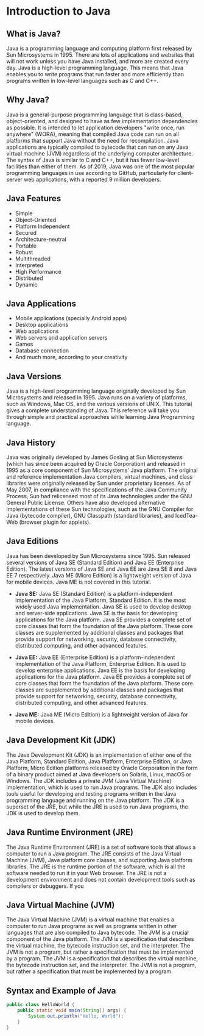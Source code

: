 # Introduction to Java

## What is Java?
Java is a programming language and computing platform first released by Sun Microsystems in 1995. There are lots of applications and websites that will not work unless you have Java installed, and more are created every day. Java is a high-level programming language. This means that Java enables you to write programs that run faster and more efficiently than programs written in low-level languages such as C and C++.

## Why Java?
Java is a general-purpose programming language that is class-based, object-oriented, and designed to have as few implementation dependencies as possible. It is intended to let application developers "write once, run anywhere" (WORA), meaning that compiled Java code can run on all platforms that support Java without the need for recompilation. Java applications are typically compiled to bytecode that can run on any Java virtual machine (JVM) regardless of the underlying computer architecture. The syntax of Java is similar to C and C++, but it has fewer low-level facilities than either of them. As of 2019, Java was one of the most popular programming languages in use according to GitHub, particularly for client-server web applications, with a reported 9 million developers.

## Java Features
* Simple
* Object-Oriented
* Platform Independent
* Secured
* Architecture-neutral
* Portable
* Robust
* Multithreaded
* Interpreted
* High Performance
* Distributed
* Dynamic

## Java Applications
* Mobile applications (specially Android apps)
* Desktop applications
* Web applications
* Web servers and application servers
* Games
* Database connection
* And much more, according to your creativity

## Java Versions
Java is a high-level programming language originally developed by Sun Microsystems and released in 1995. Java runs on a variety of platforms, such as Windows, Mac OS, and the various versions of UNIX. This tutorial gives a complete understanding of Java. This reference will take you through simple and practical approaches while learning Java Programming language.

## Java History
Java was originally developed by James Gosling at Sun Microsystems (which has since been acquired by Oracle Corporation) and released in 1995 as a core component of Sun Microsystems' Java platform. The original and reference implementation Java compilers, virtual machines, and class libraries were originally released by Sun under proprietary licenses. As of May 2007, in compliance with the specifications of the Java Community Process, Sun had relicensed most of its Java technologies under the GNU General Public License. Others have also developed alternative implementations of these Sun technologies, such as the GNU Compiler for Java (bytecode compiler), GNU Classpath (standard libraries), and IcedTea-Web (browser plugin for applets).

## Java Editions
Java has been developed by Sun Microsystems since 1995. Sun released several versions of Java SE (Standard Edition) and Java EE (Enterprise Edition). The latest versions of Java SE and Java EE are Java SE 8 and Java EE 7 respectively. Java ME (Micro Edition) is a lightweight version of Java for mobile devices. Java ME is not covered in this tutorial.

- **Java SE:** Java SE (Standard Edition) is a platform-independent implementation of the Java Platform, Standard Edition. It is the most widely used Java implementation. Java SE is used to develop desktop and server-side applications. Java SE is the basis for developing applications for the Java platform. Java SE provides a complete set of core classes that form the foundation of the Java platform. These core classes are supplemented by additional classes and packages that provide support for networking, security, database connectivity, distributed computing, and other advanced features.

- **Java EE:** Java EE (Enterprise Edition) is a platform-independent implementation of the Java Platform, Enterprise Edition. It is used to develop enterprise applications. Java EE is the basis for developing applications for the Java platform. Java EE provides a complete set of core classes that form the foundation of the Java platform. These core classes are supplemented by additional classes and packages that provide support for networking, security, database connectivity, distributed computing, and other advanced features.

- **Java ME:** Java ME (Micro Edition) is a lightweight version of Java for mobile devices. 


## Java Development Kit (JDK)
The Java Development Kit (JDK) is an implementation of either one of the Java Platform, Standard Edition, Java Platform, Enterprise Edition, or Java Platform, Micro Edition platforms released by Oracle Corporation in the form of a binary product aimed at Java developers on Solaris, Linux, macOS or Windows. The JDK includes a private JVM (Java Virtual Machine) implementation, which is used to run Java programs. The JDK also includes tools useful for developing and testing programs written in the Java programming language and running on the Java platform. The JDK is a superset of the JRE, but while the JRE is used to run Java programs, the JDK is used to develop them.

## Java Runtime Environment (JRE)
The Java Runtime Environment (JRE) is a set of software tools that allows a computer to run a Java program. The JRE consists of the Java Virtual Machine (JVM), Java platform core classes, and supporting Java platform libraries. The JRE is the runtime portion of the software, which is all the software needed to run it in your Web browser. The JRE is not a development environment and does not contain development tools such as compilers or debuggers. If you

## Java Virtual Machine (JVM)
The Java Virtual Machine (JVM) is a virtual machine that enables a computer to run Java programs as well as programs written in other languages that are also compiled to Java bytecode. The JVM is a crucial component of the Java platform. The JVM is a specification that describes the virtual machine, the bytecode instruction set, and the interpreter. The JVM is not a program, but rather a specification that must be implemented by a program. The JVM is a specification that describes the virtual machine, the bytecode instruction set, and the interpreter. The JVM is not a program, but rather a specification that must be implemented by a program.

## Syntax and Example of Java
```java
public class HelloWorld {
    public static void main(String[] args) {
        System.out.println("Hello, World");
    }
}
```

